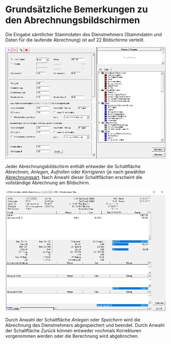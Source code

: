 # Grundsätzliche Bemerkungen zu den Abrechnungsbildschirmen

Die Eingabe sämtlicher Stammdaten des Dienstnehmers (Stammdaten und Daten für die laufende Abrechnung) ist auf 22 Bildschirme verteilt.

![Image](<img/image46.png>)

Jeder Abrechnungsbildschirm enthält entweder die Schaltfläche *Abrechnen, Anlegen, Aufrollen* oder *Korrigieren* (je nach gewählter [Abrechnungsart](../Abrechnungen/Laufende%20Abrechnung%20mit%20Änderung.md). Nach Anwahl dieser Schaltflächen erscheint die vollständige Abrechnung am Bildschirm.

![Image](<img/image47.png>)

Durch Anwahl der Schaltfläche *Anlegen* oder *Speichern* wird die Abrechnung des Dienstnehmers abgespeichert und beendet. Durch Anwahl der Schaltfläche *Zurück* können entweder nochmals Korrekturen vorgenommen werden oder die Berechnung wird abgebrochen.